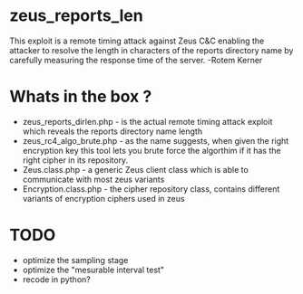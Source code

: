 # zeus_reports_len
This exploit is a remote timing attack against Zeus C&C enabling the attacker to resolve the length in characters of the reports directory name by carefully measuring the response time of the server.
 -Rotem Kerner

# Whats in the box ?

* zeus_reports_dirlen.php - is the actual remote timing attack exploit which reveals the reports directory name length<br>
* zeus_rc4_algo_brute.php - as the name suggests, when given the right encryption key this tool lets you brute force
the algorthim if it has the right cipher in its repository.<br>
* Zeus.class.php - a generic Zeus client class which is able to communicate with most zeus variants<br>
* Encryption.class.php - the cipher repository class, contains different variants of encryption ciphers used in zeus<br>

# TODO
* optimize the sampling stage
* optimize the "mesurable interval test"
* recode in python?
